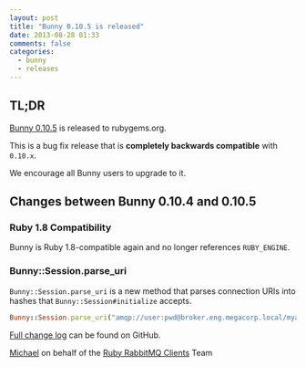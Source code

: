 ```yaml
---
layout: post
title: "Bunny 0.10.5 is released"
date: 2013-08-28 01:33
comments: false
categories:
  - bunny
  - releases
---
```


## TL;DR

[Bunny 0.10.5](https://rubygems.org/gems/bunny/versions/0.10.5) is released to rubygems.org.

This is a bug fix release that is **completely backwards compatible**
with `0.10.x`.

We encourage all Bunny users to upgrade to it.


## Changes between Bunny 0.10.4 and 0.10.5

### Ruby 1.8 Compatibility

Bunny is Ruby 1.8-compatible again and no longer references
`RUBY_ENGINE`.

### Bunny::Session.parse_uri

`Bunny::Session.parse_uri` is a new method that parses
connection URIs into hashes that `Bunny::Session#initialize`
accepts.

``` ruby
Bunny::Session.parse_uri("amqp://user:pwd@broker.eng.megacorp.local/myapp_qa")
```


[Full change log](https://github.com/ruby-amqp/bunny/blob/0.10.x-stable/ChangeLog.md) can be found on GitHub.


[Michael](http://twitter.com/michaelklishin) on behalf of the [Ruby RabbitMQ Clients](http://github.com/ruby-amqp) Team
